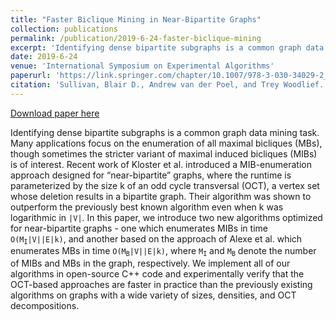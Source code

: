 ```yaml
---
title: "Faster Biclique Mining in Near-Bipartite Graphs"
collection: publications
permalink: /publication/2019-6-24-faster-biclique-mining
excerpt: 'Identifying dense bipartite subgraphs is a common graph data mining task. Many applications focus on the enumeration of all maximal bicliques (MBs), though sometimes the stricter variant of maximal induced bicliques (MIBs) is of interest. Recent work of Kloster et al. introduced a MIB-enumeration approach designed for “near-bipartite” graphs, where the runtime is parameterized by the size k of an odd cycle transversal (OCT), a vertex set whose deletion results in a bipartite graph. Their algorithm was shown to outperform the previously best known algorithm even when k was logarithmic in <code>|V|</code>. In this paper, we introduce two new algorithms optimized for near-bipartite graphs - one which enumerates MIBs in time <code>O(M<sub>I</sub>|V||E|k)</code>, and another based on the approach of Alexe et al. which enumerates MBs in time <code>O(M<sub>B</sub>|V||E|k)</code>, where <code>M<sub>I</sub></code> and <code>M<sub>B</sub></code> denote the number of MIBs and MBs in the graph, respectively. We implement all of our algorithms in open-source C++ code and experimentally verify that the OCT-based approaches are faster in practice than the previously existing algorithms on graphs with a wide variety of sizes, densities, and OCT decompositions.'
date: 2019-6-24
venue: 'International Symposium on Experimental Algorithms'
paperurl: 'https://link.springer.com/chapter/10.1007/978-3-030-34029-2_28'
citation: 'Sullivan, Blair D., Andrew van der Poel, and Trey Woodlief. &quot;Faster Biclique Mining in Near-Bipartite Graphs.&quot; <i>International Symposium on Experimental Algorithms</i>. Springer, Cham, 2019.'
---
```


<a href='https://link.springer.com/chapter/10.1007/978-3-030-34029-2_28'>Download paper here</a>

Identifying dense bipartite subgraphs is a common graph data mining task. Many applications focus on the enumeration of all maximal bicliques (MBs), though sometimes the stricter variant of maximal induced bicliques (MIBs) is of interest. Recent work of Kloster et al. introduced a MIB-enumeration approach designed for “near-bipartite” graphs, where the runtime is parameterized by the size k of an odd cycle transversal (OCT), a vertex set whose deletion results in a bipartite graph. Their algorithm was shown to outperform the previously best known algorithm even when k was logarithmic in <code>|V|</code>. In this paper, we introduce two new algorithms optimized for near-bipartite graphs - one which enumerates MIBs in time <code>O(M<sub>I</sub>|V||E|k)</code>, and another based on the approach of Alexe et al. which enumerates MBs in time <code>O(M<sub>B</sub>|V||E|k)</code>, where <code>M<sub>I</sub></code> and <code>M<sub>B</sub></code> denote the number of MIBs and MBs in the graph, respectively. We implement all of our algorithms in open-source C++ code and experimentally verify that the OCT-based approaches are faster in practice than the previously existing algorithms on graphs with a wide variety of sizes, densities, and OCT decompositions.
